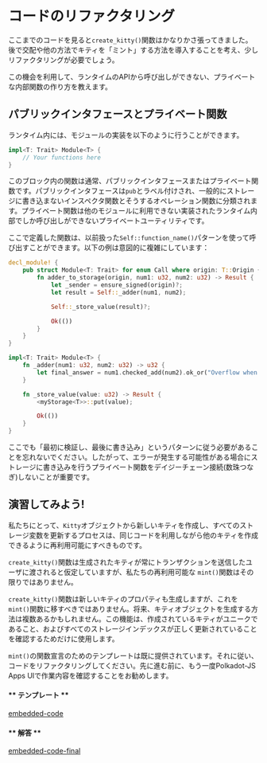 コードのリファクタリング
===

ここまでのコードを見ると`create_kitty()`関数はかなりかさ張ってきました。後で交配や他の方法でキティを「ミント」する方法を導入することを考え、少しリファクタリングが必要でしょう。

この機会を利用して、ランタイムのAPIから呼び出しができない、プライベートな内部関数の作り方を教えます。

## パブリックインタフェースとプライベート関数

ランタイム内には、モジュールの実装を以下のように行うことができます。

```rust
impl<T: Trait> Module<T> {
    // Your functions here
}
```

このブロック内の関数は通常、パブリックインタフェースまたはプライベート関数です。パブリックインタフェースは`pub`とラベル付けされ、一般的にストレージに書き込まないインスペクタ関数とそうするオペレーション関数に分類されます。プライベート関数は他のモジュールに利用できない実装されたランタイム内部でしか呼び出しができないプライベートユーティリティです。

ここで定義した関数は、以前扱った`Self::function_name()`パターンを使って呼び出すことができます。以下の例は意図的に複雑にしています：

```rust
decl_module! {
    pub struct Module<T: Trait> for enum Call where origin: T::Origin {
        fn adder_to_storage(origin, num1: u32, num2: u32) -> Result {
            let _sender = ensure_signed(origin)?;
            let result = Self::_adder(num1, num2);

            Self::_store_value(result)?;

            Ok(())
        }
    }
}

impl<T: Trait> Module<T> {
    fn _adder(num1: u32, num2: u32) -> u32 {
        let final_answer = num1.checked_add(num2).ok_or("Overflow when adding")?;
    }

    fn _store_value(value: u32) -> Result {
        <myStorage<T>>::put(value);

        Ok(())
    }
}
```

ここでも「最初に検証し、最後に書き込み」というパターンに従う必要があることを忘れないでください。したがって、エラーが発生する可能性がある場合にストレージに書き込みを行うプライベート関数をデイジーチェーン接続(数珠つなぎ)しないことが重要です。

## 演習してみよう!

私たちにとって、`Kitty`オブジェクトから新しいキティを作成し、すべてのストレージ変数を更新するプロセスは、同じコードを利用しながら他のキティを作成できるように再利用可能にすべきものです。

`create_kitty()`関数は生成されたキティが常にトランザクションを送信したユーザに渡されると仮定していますが、私たちの再利用可能な `mint()`関数はその限りではありません。

`create_kitty()`関数は新しいキティのプロパティも生成しますが、これを `mint()`関数に移すべきではありません。将来、キティオブジェクトを生成する方法は複数あるかもしれません。この機能は、作成されているキティがユニークであること、およびすべてのストレージインデックスが正しく更新されていることを確認するためだけに使用します。

`mint()`の関数宣言のためのテンプレートは既に提供されています。それに従い、コードをリファクタリングしてください。先に進む前に、もう一度Polkadot-JS Apps UIで作業内容を確認することをお勧めします。

<!-- tabs:start -->

#### ** テンプレート **

[embedded-code](../../2/assets/2.6-template.rs ':include :type=code embed-template')

#### ** 解答 **

[embedded-code-final](../../2/assets/2.6-finished-code.rs ':include :type=code embed-final')

<!-- tabs:end -->
